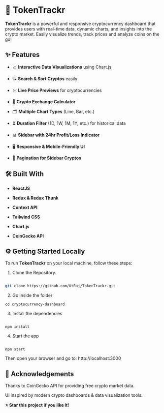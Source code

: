 # 🚀 **TokenTrackr**

**TokenTrackr** is a powerful and responsive cryptocurrency dashboard that provides users with real-time data, dynamic charts, and insights into the crypto market. Easily visualize trends, track prices and analyze coins on the go!



## ✨ **Features**

- 📈 **Interactive Data Visualizations** using Chart.js  

- 🔍 **Search & Sort Cryptos** easily  

- 💹 **Live Price Previews** for cryptocurrencies  

- 🔄 **Crypto Exchange Calculator**  

- 🗂️ **Multiple Chart Types** (Line, Bar, etc.)  

- ⏳ **Duration Filter** (1D, 1W, 1M, 1Y, etc.) for historical data  

- 📊 **Sidebar with 24hr Profit/Loss Indicator**  

- 🖥️ **Responsive & Mobile-Friendly UI**  

- 🔄 **Pagination for Sidebar Cryptos**



## 🛠️ **Built With**

- **ReactJS**

- **Redux & Redux Thunk**

- **Context API**

- **Tailwind CSS**

- **Chart.js**

- **CoinGecko API**



## ⚙️ **Getting Started Locally**

To run **TokenTrackr** on your local machine, follow these steps:

1. Clone the Repository.

```bash

git clone https://github.com/UtRaj/TokenTrackr.git

```
2. Go inside the folder

```
cd cryptocurrency-dashboard

```

3. Install the dependencies

```

npm install

```

4. Start the app

```

npm start

````

Then open your browser and go to:
http://localhost:3000


## 🙌 **Acknowledgements**

Thanks to CoinGecko API for providing free crypto market data.

UI inspired by modern crypto dashboards & data visualization tools.

**⭐ Star this project if you like it!**

